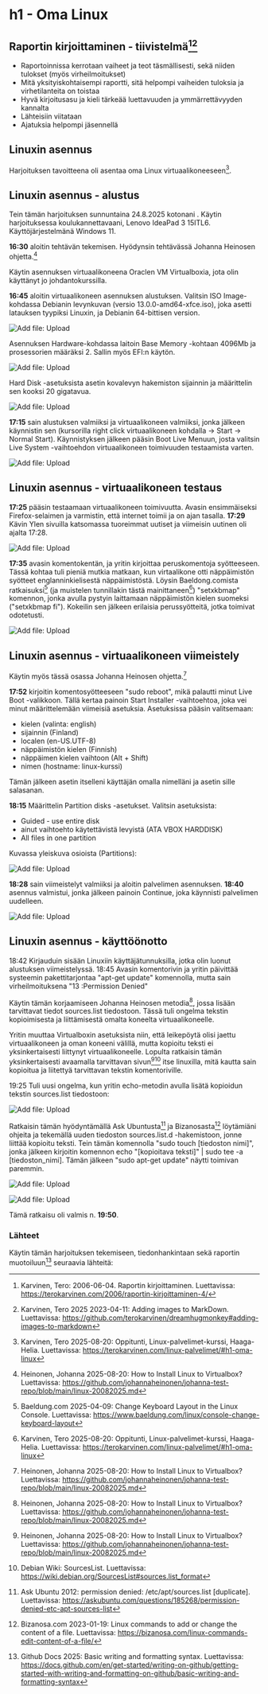 # h1 - Oma Linux

## Raportin kirjoittaminen - tiivistelmä[^1][^2]

- Raportoinnissa kerrotaan vaiheet ja teot täsmällisesti, sekä niiden tulokset (myös virheilmoitukset)
- Mitä yksityiskohtaisempi raportti, sitä helpompi vaiheiden tuloksia ja virhetilanteita on toistaa
- Hyvä kirjoitusasu ja kieli tärkeää luettavuuden ja ymmärrettävyyden kannalta
- Lähteisiin viitataan
- Ajatuksia helpompi jäsennellä


## Linuxin asennus

Harjoituksen tavoitteena oli asentaa oma Linux virtuaalikoneeseen[^3].

## Linuxin asennus - alustus

Tein tämän harjoituksen sunnuntaina 24.8.2025 kotonani . Käytin harjoituksessa koulukannettavaani, Lenovo IdeaPad 3 15ITL6. Käyttöjärjestelmänä Windows 11.

**16:30** aloitin tehtävän tekemisen. Hyödynsin tehtävässä Johanna Heinosen ohjetta.[^4]

Käytin asennuksen virtuaalikoneena Oraclen VM Virtualboxia, jota olin käyttänyt jo johdantokurssilla.

**16:45** aloitin virtuaalikoneen asennuksen alustuksen. Valitsin ISO Image-kohdassa Debianin levynkuvan (versio 13.0.0-amd64-xfce.iso), joka asetti latauksen tyypiksi Linuxin, ja Debianin 64-bittisen version.

![Add file: Upload](virtualbox_alustus.png)


Asennuksen Hardware-kohdassa laitoin Base Memory -kohtaan 4096Mb ja prosessorien määräksi 2. Sallin myös EFI:n käytön. 

![Add file: Upload](debian_asennus_muisti.png)


Hard Disk -asetuksista asetin kovalevyn hakemiston sijainnin ja määrittelin sen kooksi 20 gigatavua.

![Add file: Upload](debian_harddisk.png)

**17:15** sain alustuksen valmiiksi ja virtuaalikoneen valmiiksi, jonka jälkeen käynnistin sen (kursorilla right click virtuaalikoneen kohdalla -> Start -> Normal Start). Käynnistyksen jälkeen pääsin Boot Live Menuun, josta valitsin Live System -vaihtoehdon virtuaalikoneen toimivuuden testaamista varten. 

![Add file: Upload](debian_live_boot_menu.png)

## Linuxin asennus - virtuaalikoneen testaus


**17:25** pääsin testaamaan virtuaalikoneen toimivuutta. Avasin ensimmäiseksi Firefox-selaimen ja varmistin, että internet toimii ja on ajan tasalla. 
**17:29** Kävin Ylen sivuilla katsomassa tuoreimmat uutiset ja viimeisin uutinen oli ajalta 17:28.

![Add file: Upload](live_install_firefox.png)

**17:35** avasin komentokentän, ja yritin kirjoittaa peruskomentoja syötteeseen. Tässä kohtaa tuli pieniä mutkia matkaan, kun virtaalikone otti näppäimistön syötteet englanninkielisestä näppäimistöstä. 
Löysin Baeldong.comista ratkaisuksi[^5] (ja muistelen tunnillakin tästä mainittaneen[^3]) "setxkbmap" komennon, jonka avulla pystyin laittamaan näppäimistön kielen suomeksi ("setxkbmap fi").
Kokeilin sen jälkeen erilaisia perussyötteitä, jotka toimivat odotetusti.

![Add file: Upload](live_install_komentosyote.png)


## Linuxin asennus - virtuaalikoneen viimeistely

Käytin myös tässä osassa Johanna Heinosen ohjetta.[^4]

**17:52** kirjoitin komentosyötteeseen "sudo reboot", mikä palautti minut Live Boot -valikkoon.
Tällä kertaa painoin Start Installer -vaihtoehtoa, joka vei minut määrittelemään viimeisiä asetuksia. 
Asetuksissa pääsin valitsemaan: 
 - kielen (valinta: english)
 - sijainnin (Finland)
 - localen (en-US.UTF-8)
 - näppäimistön kielen (Finnish)
 - näppäimen kielen vaihtoon (Alt + Shift)
 - nimen (hostname: linux-kurssi)

Tämän jälkeen asetin itselleni käyttäjän omalla nimelläni ja asetin sille salasanan. 

**18:15** Määrittelin Partition disks -asetukset. 
Valitsin asetuksista: 
  - Guided - use entire disk
  - ainut vaihtoehto käytettävistä levyistä (ATA VBOX HARDDISK)
  - All files in one partition

Kuvassa yleiskuva osioista (Partitions): 

![Add file: Upload](partition_disks_overview.png)

**18:28** sain viimeistelyt valmiiksi ja aloitin palvelimen asennuksen. 
**18:40** asennus valmistui, jonka jälkeen painoin Continue, joka käynnisti palvelimen uudelleen.

![Add file: Upload](installation_done.png)

## Linuxin asennus - käyttöönotto

18:42 Kirjauduin sisään Linuxiin käyttäjätunnuksilla, jotka olin luonut alustuksen viimeistelyssä.
18:45 Avasin komentorivin ja yritin päivittää systeemin pakettitarjontaa "apt-get update" komennolla, mutta sain virheilmoituksena "13 :Permission Denied"

Käytin tämän korjaamiseen Johanna Heinosen metodia[^4], jossa lisään tarvittavat tiedot sources.list tiedostoon. 
Tässä tuli ongelma tekstin kopioimisesta ja liittämisestä omalta koneelta virtuaalikoneelle. 

Yritin muuttaa Virtualboxin asetuksista niin, että leikepöytä olisi jaettu virtuaalikoneen ja oman koneeni välillä, mutta kopioitu teksti ei yksinkertaisesti liittynyt virtuaalikoneelle. 
Lopulta ratkaisin tämän yksinkertaisesti avaamalla tarvittavan sivun[^4][^6] itse linuxilla, mitä kautta sain kopioitua ja liitettyä tarvittavan tekstin komentoriville. 

19:25 Tuli uusi ongelma, kun yritin echo-metodin avulla lisätä kopioidun tekstin sources.list tiedostoon: 

![Add file: Upload](linux_cmd_problem.png)

Ratkaisin tämän hyödyntämällä Ask Ubuntusta[^7] ja Bizanosasta[^8] löytämiäni ohjeita ja tekemällä uuden tiedoston sources.list.d -hakemistoon, jonne liittää kopioitu teksti. 
Tein tämän komennolla "sudo touch [tiedoston nimi]", jonka jälkeen kirjoitin komennon echo "[kopioitava teksti]" | sudo tee -a [tiedoston_nimi].
Tämän jälkeen "sudo apt-get update" näytti toimivan paremmin. 

![Add file: Upload](linux_cmd_solution.png)

![Add file: Upload](linux_cmd_updates.png)

Tämä ratkaisu oli valmis n. **19:50**.


### Lähteet

Käytin tämän harjoituksen tekemiseen, tiedonhankintaan sekä raportin muotoiluun[^9] seuraavia lähteitä: 


[^1]: Karvinen, Tero: 2006-06-04. Raportin kirjoittaminen. Luettavissa: https://terokarvinen.com/2006/raportin-kirjoittaminen-4/
[^2]: Karvinen, Tero 2025 2023-04-11: Adding images to MarkDown. Luettavissa: https://github.com/terokarvinen/dreamhugmonkey#adding-images-to-markdown
[^3]: Karvinen, Tero 2025-08-20: Oppitunti, Linux-palvelimet-kurssi, Haaga-Helia. Luettavissa: https://terokarvinen.com/linux-palvelimet/#h1-oma-linux
[^4]: Heinonen, Johanna 2025-08-20: How to Install Linux to Virtualbox? Luettavissa: https://github.com/johannaheinonen/johanna-test-repo/blob/main/linux-20082025.md
[^5]: Baeldung.com 2025-04-09: Change Keyboard Layout in the Linux Console. Luettavissa: https://www.baeldung.com/linux/console-change-keyboard-layout
[^6]: Debian Wiki: SourcesList. Luettavissa: https://wiki.debian.org/SourcesList#sources.list_format
[^7]: Ask Ubuntu 2012: permission denied: /etc/apt/sources.list [duplicate]. Luettavissa: https://askubuntu.com/questions/185268/permission-denied-etc-apt-sources-list
[^8]: Bizanosa.com 2023-01-19: Linux commands to add or change the content of a file. Luettavissa: https://bizanosa.com/linux-commands-edit-content-of-a-file/
[^9]: Github Docs 2025: Basic writing and formatting syntax. Luettavissa: https://docs.github.com/en/get-started/writing-on-github/getting-started-with-writing-and-formatting-on-github/basic-writing-and-formatting-syntax



  
  
